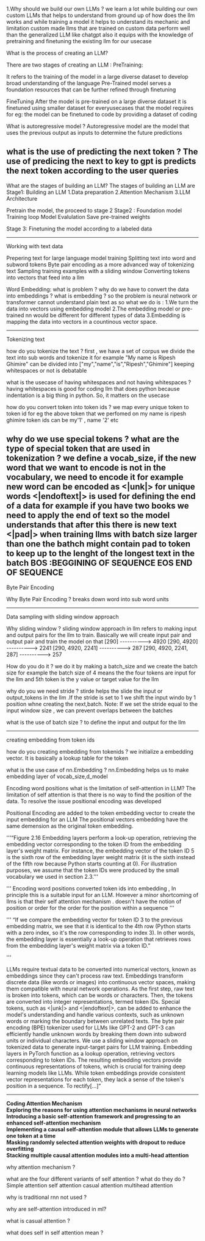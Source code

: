
1.Why should we build our own LLMs ? 
we learn a lot while building our own custom LLMs that helps to understand from ground up of how does the llm works and while training a model it helps to understand its mechanic and limitation
custom made llms that are trained on custom data perform well than the generalized LLM like chatgpt 
also it equips with the knowledge of pretraining and finetuning the existing llm for our usecase


What is the process of creating an LLM? 

There are two stages of creating an LLM :
PreTraining:  

It refers to the training of the model in a large diverse dataset  to develop broad understanding of the language 
Pre-Trained model serves a foundation resources that can be further refined through  finetuning

FineTuning
After the model is pre-trained on  a large diverse dataset it is finetuned using smaller dataset for everyusecases that the model requires
for eg: the model can be finetuned to code by providing a dataset of coding

What is autoregressive model ? 
Autoregressive model are the model that uses the previous output as inputs to determine the future predictions 

what is the use of predicting the next token ? 
The use of predicing the next to key to gpt is predicts the next token according to the user queries
--------------------------------------------------------------------------------------------------------------------------------------------------------
What are the stages of building an LLM? 
The stages of building an LLM are 
Stage1: Building an LLM
1.Data preparation 
2.Attention Mechanism 
3.LLM Architecture 
 
Pretrain the model, the proceed to stage 2
Stage2 : Foundation model 
Training loop
Model Evalulation 
Save pre-trained weights 

Stage 3:
Finetuning the model according to a labeled data 

--------------------------------------------------------------------------------------------------------------------------------------------------------------------
Working with text data 

Prepering text for large language model training 
Splitting text into word and subword tokens 
Byte pair encoding as a more advanced way of tokenizing text 
Sampling training examples with a sliding window 
Converting tokens into vectors that feed into a llm 



Word Embedding: 
what is problem ? why do we have to convert the data into embeddings ? what is embedding ? 
so the problem is neural network or transformer cannot understand plain text as so what we do is :
1.We turn the data into vectors using embedding model
2.The embedding model or pre-trained nn would be different for different types of data
3.Embedding is mapping the data into vectors in a countinous vector space. 

-------------------------------------------------------------------------------------------------------------------------------------------------------------------- 
Tokenizing text 

how do you tokenize the text ? 
first , we have a set of corpus we divide the text into sub words and tokenize it for example "My name is Ripesh Ghimire" can be divided into ["my","name","is","Ripesh","Ghimire"]
keeping whitespaces or not is debatable

what is the usecase of having whitespaces and not having whitespaces ? 
having whitespaces is good for coding llm that does python because indentation is a big thing in python. So, it matters on the usecase


how do you convert token into token ids ?
we map every unique token to token id for eg the above token that we perfomed on my name is ripesh ghimire 
token ids can be
my'1' , name '2' etc 

why do we use special tokens ?  what are the type of special token that are used in tokenization ? 
we define a vocab_size, if the new word that we want to encode is not in the vocabulary, we need to encode it for example new word can be encoded as <|unk|> for unique words 
<|endoftext|> is used for defining the end of a data for example if you have two books we need to apply the end of text so the model understands that after this there is new text 
<|pad|> when training llms with batch size larger than one the bathch might contain pad to token to keep up to the lenght of the longest text in the batch
BOS :BEGGINING OF SEQUENCE
EOS END OF SEQUENCE 
-------------------------------------------------------------------------------------------------------------------------------------------------------------------- 
Byte Pair Encoding

Why Byte Pair Encoding ? 
breaks down word into sub word units 

---------------------------------------------------------------------------------------------------------------------------------------------------------------------------------------------------------------------------------------
Data sampling with sliding window approach

Why sliding window ? 
sliding window approach in llm refers to making input and output pairs for the llm to train. Basically we will create input pair and output pair and train the model on that
[290] ----------> 4920
[290, 4920] ----------> 2241
[290, 4920, 2241] ----------> 287
[290, 4920, 2241, 287] ----------> 257

How do you do it ? 
we do it by making a batch_size and we create the batch size for example the batch size of 4 means the the four tokens are input for the llm and 5th token is the y value or target value for the llm 

why do you we need stride ? 
stirde helps the slide the input or output_tokens in the llm .If the stride is set to 1 we shift the input windo by 1 position whne creating the next,batch.
Note: If we set the stride equal to the input window size , we can prevent overlaps between the batches

what is the use of batch size ? 
to define the input and output for the llm 


------------------------------------------------------------------------------------------------------------------------------------------------------------------------------------------------------------------------
creating embedding from token ids 

how do you creating embedding from tokenids ? 
we initialize a embedding vector. It is basically a lookup table for the token 

what is the use case of nn.Embedding ? 
nn.Embedding helps us to make embedding layer of vocab_size,d_model


Encoding word positions 
what is the limitation of self-attention in LLM?
The limitation of self attention is that there is no way to find the position of the data. To resolve the issue positional encoding was developed 

Positional Encoding are added to the token embedding vector to create the input embedding for an LLM 
The positional vectors embedding have the same demension as the original token embedding. 



'''“Figure 2.16 Embedding layers perform a look-up operation, retrieving the embedding vector corresponding to the token ID from the embedding layer's weight matrix. 
For instance, the embedding vector of the token ID 5 is the sixth row of the embedding layer weight matrix (it is the sixth instead of the fifth row because Python starts counting at 0). 
For illustration purposes, we assume that the token IDs were produced by the small vocabulary we used in section 2.3.'''



'''
Encoding word positions 
converted token ids into embedding , In principle this is a suitable input for an LLM. However a minor shortcoming of llms is that their self attention mechanism . doesn't have the notion of position or order for the order for the position
within a sequence 
'''


'''
“If we compare the embedding vector for token ID 3 to the previous embedding matrix, we see that it is identical to the 4th row (Python starts with a zero index, so it's the row corresponding to index 3). 
In other words, the embedding layer is essentially a look-up operation that retrieves rows from the embedding layer's weight matrix via a token ID.”


'''

LLMs require textual data to be converted into numerical vectors, known as embeddings since they can't process raw text. Embeddings transform discrete data (like words or images) into continuous vector spaces, making them compatible with neural network operations.
As the first step, raw text is broken into tokens, which can be words or characters. Then, the tokens are converted into integer representations, termed token IDs.
Special tokens, such as <|unk|> and <|endoftext|>, can be added to enhance the model's understanding and handle various contexts, such as unknown words or marking the boundary between unrelated texts.
The byte pair encoding (BPE) tokenizer used for LLMs like GPT-2 and GPT-3 can efficiently handle unknown words by breaking them down into subword units or individual characters.
We use a sliding window approach on tokenized data to generate input-target pairs for LLM training.
Embedding layers in PyTorch function as a lookup operation, retrieving vectors corresponding to token IDs. The resulting embedding vectors provide continuous representations of tokens, which is crucial for training deep learning models like LLMs.
While token embeddings provide consistent vector representations for each token, they lack a sense of the token's position in a sequence. To rectify[…]”


-------------------------------------------------------------------------------------------------------------------------------------------------------------------------------------------------------------------------------------------------------------

**Coding Attention Mechanism**  
**Exploring the reasons for using attention mechanisms in neural networks**  
**Introducing a basic self-attention framework and progressing to an enhanced self-attention mechanism**  
**Implementing a causal self-attention module that allows LLMs to generate one token at a time**  
**Masking randomly selected attention weights with dropout to reduce overfitting**  
**Stacking multiple causal attention modules into a multi-head attention**  

why attention mechanism ? 

what are the four different variants of self attention ? what do they do ? 
Simple attention 
self attention 
casual attention 
multihead attention 

why is traditional rnn not used ? 

why are self-attention introduced in ml? 

what is casual attention ? 

what does self in self attention mean ? 
